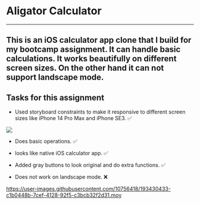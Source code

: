 # Aligator Calculator
---


This is an iOS calculator app clone that I build for my bootcamp assignment. It can handle basic calculations. It works beautifully on different screen sizes. On the other hand it can not support landscape mode. 
---

## Tasks for this assignment 

- Used storyboard constraints to make it responsive to different screen sizes like iPhone 14 Pro Max and iPhone SE3. ✅

![](https://user-images.githubusercontent.com/10756418/193430299-45e08b75-1dd3-43db-a58b-605501168a2d.png)


- Does basic operations. ✅

- looks like native iOS calculator app. ✅

- Added gray buttons to look original and do extra functions. ✅

- Does not work on landscape mode. ❌




https://user-images.githubusercontent.com/10756418/193430433-c1b0448b-7cef-4128-92f5-c3bcb32f2d31.mov








